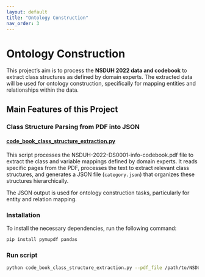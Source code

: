 ```yaml
---
layout: default
title: "Ontology Construction"
nav_order: 3
---
```


# Ontology Construction

This project’s aim is to process the **NSDUH 2022 data and codebook** to extract class structures as defined by domain experts. The extracted data will be used for ontology construction, specifically for mapping entities and relationships within the data.

## Main Features of this Project

### Class Structure Parsing from PDF into JSON

#### [code_book_class_structure_extraction.py](https://github.com/SAIL-UA/OKN/blob/main/ontology/code_book_class_structure_extraction.py)

This script processes the NSDUH-2022-DS0001-info-codebook.pdf file to extract the class and variable mappings defined by domain experts. It reads specific pages from the PDF, processes the text to extract relevant class structures, and generates a JSON file (`category.json`) that organizes these structures hierarchically.

The JSON output is used for ontology construction tasks, particularly for entity and relation mapping.

### Installation

To install the necessary dependencies, run the following command:

```bash
pip install pymupdf pandas
```

### Run script

```bash
python code_book_class_structure_extraction.py --pdf_file /path/to/NSDUH-2022-DS0001-info-codebook.pdf

```
